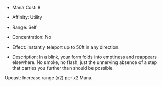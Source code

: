 - Mana Cost: 8
    
- Affinity: Utility
    
- Range: Self
    
- Concentration: No
    
- Effect: Instantly teleport up to 50ft in any direction.
    
- Description: In a blink, your form folds into emptiness and reappears elsewhere. No smoke, no flash, just the unnerving absence of a step that carries you further than should be possible.
    

Upcast: Increase range (x2) per x2 Mana.